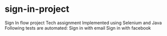 # sign-in-project
 Sign In flow project Tech assignment
Implemented using Selenium and Java
Following tests are automated:
Sign in with email
Sign in with facebook
